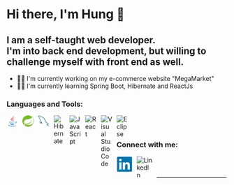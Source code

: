 # Hi there, I'm Hung :wave:

## I am a self-taught web developer. <br> I'm into back end development, but willing to challenge myself with front end as well.
- :technologist: I'm currently working on my e-commerce website "MegaMarket"
- :student: I'm currently learning Spring Boot, Hibernate and ReactJs

### Languages and Tools:
<img align="left" alt="Java" width="26px" src="https://raw.githubusercontent.com/devicons/devicon/1119b9f84c0290e0f0b38982099a2bd027a48bf1/icons/java/java-original.svg" style="padding-right:10px;" />
<img align="left" alt="Spring" width="26px" src="https://raw.githubusercontent.com/devicons/devicon/1119b9f84c0290e0f0b38982099a2bd027a48bf1/icons/spring/spring-original.svg" style="padding-right:10px;" />
<img align="left" alt="Mysql" width="26px" src="https://raw.githubusercontent.com/devicons/devicon/1119b9f84c0290e0f0b38982099a2bd027a48bf1/icons/mysql/mysql-original.svg" style="padding-right:10px;" />
<img align="left" alt="Hibernate" width="26px" src="https://design.jboss.org/hibernate/logo/final/hibernate_logo_whitebkg_stacked_256px.png" style="padding-right:10px;" />
<img align="left" alt="JavaScript" width="26px" src="https://cdn.jsdelivr.net/gh/devicons/devicon/icons/javascript/javascript-original.svg" style="padding-right:10px;" />
<img align="left" alt="React" width="26px" src="https://cdn.jsdelivr.net/gh/devicons/devicon/icons/react/react-original.svg" style="padding-right:10px;" />
<img align="left" alt="Visual Studio Code" width="26px" src="https://cdn.jsdelivr.net/gh/devicons/devicon/icons/vscode/vscode-original.svg" style="padding-right:10px;" />
<img align="left" alt="Eclipse" width="26px" src="https://w7.pngwing.com/pngs/631/720/png-transparent-eclipse-foundation-integrated-development-environment-ceylon-java-eclipse-miscellaneous-logo-electric-blue-thumbnail.png" style="padding-right:10px;" />

<br />
<br />

### Connect with me:

[<img align="left" alt="LinkedIn" width="36px" src="https://raw.githubusercontent.com/devicons/devicon/1119b9f84c0290e0f0b38982099a2bd027a48bf1/icons/linkedin/linkedin-original.svg" style="padding-right:10px;" />](https://www.linkedin.com/in/trương-quốc-hùng-130002168/)

[<img align="left" alt="LinkedIn" width="36px" src="https://w7.pngwing.com/pngs/110/349/png-transparent-email-computer-icons-logo-email-miscellaneous-angle-logo.png" style="padding-right:10px;" />](mailto:quochung194@gmail.com)

<br />
<br />

---


